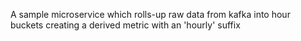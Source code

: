 A sample microservice which rolls-up raw data from kafka into hour buckets creating a derived metric with an 'hourly' suffix
